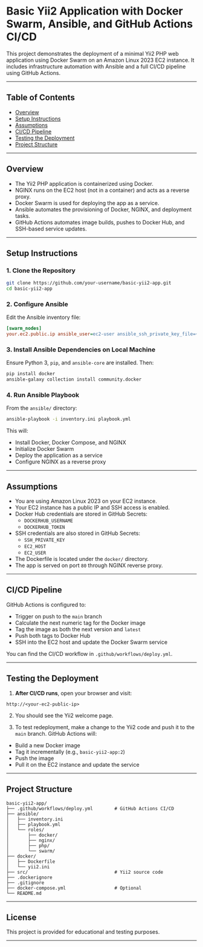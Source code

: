 

# Basic Yii2 Application with Docker Swarm, Ansible, and GitHub Actions CI/CD

This project demonstrates the deployment of a minimal Yii2 PHP web application using Docker Swarm on an Amazon Linux 2023 EC2 instance. It includes infrastructure automation with Ansible and a full CI/CD pipeline using GitHub Actions.

---

## Table of Contents

- [Overview](#overview)
- [Setup Instructions](#setup-instructions)
- [Assumptions](#assumptions)
- [CI/CD Pipeline](#cicd-pipeline)
- [Testing the Deployment](#testing-the-deployment)
- [Project Structure](#project-structure)

---

## Overview

- The Yii2 PHP application is containerized using Docker.
- NGINX runs on the EC2 host (not in a container) and acts as a reverse proxy.
- Docker Swarm is used for deploying the app as a service.
- Ansible automates the provisioning of Docker, NGINX, and deployment tasks.
- GitHub Actions automates image builds, pushes to Docker Hub, and SSH-based service updates.

---

## Setup Instructions

### 1. Clone the Repository

```bash
git clone https://github.com/your-username/basic-yii2-app.git
cd basic-yii2-app
```

### 2. Configure Ansible

Edit the Ansible inventory file:

```ini
[swarm_nodes]
your.ec2.public.ip ansible_user=ec2-user ansible_ssh_private_key_file=~/.ssh/your-key.pem ansible_become_method=sudo ansible_ask_pass=false
```

### 3. Install Ansible Dependencies on Local Machine

Ensure Python 3, `pip`, and `ansible-core` are installed. Then:

```bash
pip install docker
ansible-galaxy collection install community.docker
```

### 4. Run Ansible Playbook

From the `ansible/` directory:

```bash
ansible-playbook -i inventory.ini playbook.yml
```

This will:

- Install Docker, Docker Compose, and NGINX
- Initialize Docker Swarm
- Deploy the application as a service
- Configure NGINX as a reverse proxy

---

## Assumptions

- You are using Amazon Linux 2023 on your EC2 instance.
- Your EC2 instance has a public IP and SSH access is enabled.
- Docker Hub credentials are stored in GitHub Secrets:
  - `DOCKERHUB_USERNAME`
  - `DOCKERHUB_TOKEN`
- SSH credentials are also stored in GitHub Secrets:
  - `SSH_PRIVATE_KEY`
  - `EC2_HOST`
  - `EC2_USER`
- The Dockerfile is located under the `docker/` directory.
- The app is served on port `80` through NGINX reverse proxy.

---

## CI/CD Pipeline

GitHub Actions is configured to:

- Trigger on push to the `main` branch
- Calculate the next numeric tag for the Docker image
- Tag the image as both the next version and `latest`
- Push both tags to Docker Hub
- SSH into the EC2 host and update the Docker Swarm service

You can find the CI/CD workflow in `.github/workflows/deploy.yml`.

---

## Testing the Deployment

1. **After CI/CD runs**, open your browser and visit:

```
http://<your-ec2-public-ip>
```

2. You should see the Yii2 welcome page.

3. To test redeployment, make a change to the Yii2 code and push it to the `main` branch. GitHub Actions will:

- Build a new Docker image
- Tag it incrementally (e.g., `basic-yii2-app:2`)
- Push the image
- Pull it on the EC2 instance and update the service

---

## Project Structure

```
basic-yii2-app/
├── .github/workflows/deploy.yml        # GitHub Actions CI/CD
├── ansible/
│   ├── inventory.ini
│   ├── playbook.yml
│   └── roles/
│       ├── docker/
│       ├── nginx/
│       ├── php/
│       └── swarm/
├── docker/
│   ├── Dockerfile
│   └── yii2.ini
├── src/                                # Yii2 source code
├── .dockerignore
├── .gitignore
├── docker-compose.yml                  # Optional
└── README.md
```

---

## License

This project is provided for educational and testing purposes.


---

